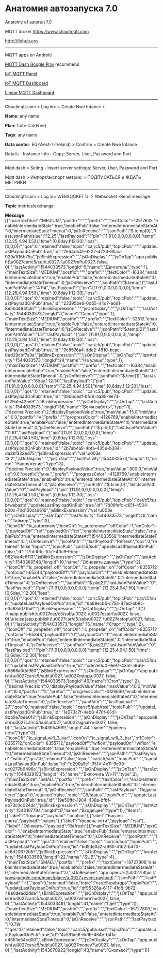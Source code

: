 # Анатомия автозапуска 7.0
Anatomy of autorun 7.0

MQTT broker
https://www.cloudmqtt.com

http://flyhub.org

******

MQTT apps on Android

[MQTT Dash Google Play](https://play.google.com/store/apps/details?id=net.routix.mqttdash&hl=ru) recommend

[IoT MQTT Panel](https://play.google.com/store/apps/details?id=snr.lab.iotmqttpanel.prod)

[IoT MQTT Dashboard](https://play.google.com/store/apps/details?id=com.thn.iotmqttdashboard)

[Linear MQTT Dashboard](https://play.google.com/store/apps/details?id=com.ravendmaster.linearmqttdashboard)


***
Cloudmqtt.com > Log in> + Create Nwe Intance > 

**Name:** any name

**Plan:** Cute Cat(Free)

**Tags:** any name

**Data center:** EU-West-1 (Ireland) > Confirm > Create Nwe Intance

Details - Instance info - Copy: Server, User, Password and Port

********

Mqtt dash > Seting - Insert server settings: Server, User, Password and Port

Mqtt dash > Импорт/экспорт метрик: > ПОДПИСАТЬСЯ и ЖДАТЬ МЕТРИКИ.

*****

Cloudmqtt.com > Log in> WEBSOCKET UI > Websocket -Send message 

**Topic** metrics/exchange

**Message**
[{"mainTextSize":"MEDIUM","postfix":"°","prefix":"","textColor":-12517632,"enableIntermediateState":true,"enablePub":false,"enteredIntermediateStateAt":0,"intermediateStateTimeout":0,"jsOnReceive":"","jsonPath":"$.temp[0]","lastJsonPathValue":"12.25","lastPayload":"{\"pin\":[11.91,0,0,0,0,0,0,0],\"temp\":[12.25,4.94,1.50],\"time\":[0,6day.1:12:30],\"loss\":[0,0,0]}","qos":0,"retained":false,"topic":"car/c5/pub","topicPub":"","updateLastPayloadOnPub":true,"id":"2e64db41-6222-4723-90ac-929a1f16b75a","jsBlinkExpression":"","jsOnDisplay":"","jsOnTap":"app.publish(\u0027car/c5/sub\u0027, \u0027ref\u0027, false, 0);","lastActivity":1544033573,"longId":5,"name":"Двигатель","type":1},{"mainTextSize":"MEDIUM","postfix":"°","prefix":"","textColor":-16384,"enableIntermediateState":true,"enablePub":false,"enteredIntermediateStateAt":0,"intermediateStateTimeout":0,"jsOnReceive":"","jsonPath":"$.temp[1]","lastJsonPathValue":"4.94","lastPayload":"{\"pin\":[11.91,0,0,0,0,0,0,0],\"temp\":[12.25,4.94,1.50],\"time\":[0,6day.1:12:30],\"loss\":[0,0,0]}","qos":0,"retained":false,"topic":"car/c5/pub","topicPub":"","updateLastPayloadOnPub":true,"id":"23395be6-0d65-44c7-a661-8e50d494fc97","jsBlinkExpression":"","jsOnDisplay":"","jsOnTap":"","lastActivity":1544033573,"longId":7,"name":"Салон","type":1},{"mainTextSize":"MEDIUM","postfix":"°","prefix":"","textColor":-32513,"enableIntermediateState":true,"enablePub":false,"enteredIntermediateStateAt":0,"intermediateStateTimeout":0,"jsOnReceive":"","jsonPath":"$.temp[2]","lastJsonPathValue":"1.5","lastPayload":"{\"pin\":[11.91,0,0,0,0,0,0,0],\"temp\":[12.25,4.94,1.50],\"time\":[0,6day.1:12:30],\"loss\":[0,0,0]}","qos":0,"retained":false,"topic":"car/c5/pub","topicPub":"","updateLastPayloadOnPub":true,"id":"9c8576a4-dde2-4810-beac-8ed29dbf7a9a","jsBlinkExpression":"","jsOnDisplay":"","jsOnTap":"","lastActivity":1544033573,"longId":24,"name":"На улице","type":1},{"mainTextSize":"MEDIUM","postfix":"","prefix":"","textColor":-16384,"enableIntermediateState":true,"enablePub":false,"enteredIntermediateStateAt":0,"intermediateStateTimeout":0,"jsOnReceive":"","jsonPath":"$.time[1]","lastJsonPathValue":"6day.1:12:30","lastPayload":"{\"pin\":[11.91,0,0,0,0,0,0,0],\"temp\":[12.25,4.94,1.50],\"time\":[0,6day.1:12:30],\"loss\":[0,0,0]}","qos":0,"retained":false,"topic":"car/c5/pub","topicPub":"","updateLastPayloadOnPub":true,"id":"09bbcedf-bfd6-4a95-9e74-6129afe425e9","jsBlinkExpression":"","jsOnDisplay":"","jsOnTap":"","lastActivity":1544033573,"longId":36,"name":"Вемя работы","type":1},{"decimalPrecision":2,"displayPayloadValue":true,"maxValue":15.0,"minValue":0.0,"postfix":"V","prefix":"","progressColor":-4128769,"enableIntermediateState":true,"enablePub":false,"enteredIntermediateStateAt":0,"intermediateStateTimeout":0,"jsOnReceive":"","jsonPath":"$.pin[0]","lastJsonPathValue":"11.91","lastPayload":"{\"pin\":[11.91,0,0,0,0,0,0,0],\"temp\":[12.25,4.94,1.50],\"time\":[0,6day.1:12:30],\"loss\":[0,0,0]}","qos":0,"retained":false,"topic":"car/c5/pub","topicPub":"","updateLastPayloadOnPub":true,"id":"2b7ab4a9-4bfa-435e-b384-da2bf322ed75","jsBlinkExpression":"val \u003e 13.2","jsOnDisplay":"","jsOnTap":"","lastActivity":1544033573,"longId":11,"name":"Напряжение","type":3},{"decimalPrecision":0,"displayPayloadValue":true,"maxValue":500.0,"minValue":0.0,"postfix":"мин.","prefix":"","progressColor":-4128769,"enableIntermediateState":true,"enablePub":true,"enteredIntermediateStateAt":0,"intermediateStateTimeout":0,"jsOnReceive":"","jsonPath":"$.time[0]","lastJsonPathValue":"0","lastPayload":"{\"pin\":[11.91,0,0,0,0,0,0,0],\"temp\":[12.25,4.94,1.50],\"time\":[0,6day.1:12:30],\"loss\":[0,0,0]}","qos":0,"retained":false,"topic":"car/c5/pub","topicPub":"car/c5/sub/webasto","updateLastPayloadOnPub":true,"id":"7d09fefc-c65f-4504-b20c-70d130ca6619","jsBlinkExpression":"val \u003e 0","jsOnDisplay":"","jsOnTap":"","lastActivity":1544033573,"longId":48,"name":"Таймер","type":3},{"iconOff":"ic_autorenew","iconOn":"ic_autorenew","offColor":-1,"onColor":-1,"payloadOff":"ref","payloadOn":"ref","enableIntermediateState":false,"enablePub":true,"enteredIntermediateStateAt":1544033568,"intermediateStateTimeout":0,"jsOnReceive":"","jsonPath":"","lastPayload":"Refresh","qos":0,"retained":false,"topic":"","topicPub":"car/c5/sub","updateLastPayloadOnPub":false,"id":"f7bfd0fc-f0c1-43c9-9b5c-9621ea4e6f13","jsBlinkExpression":"","jsOnDisplay":"","jsOnTap":"","lastActivity":1540386548,"longId":10,"name":"Обновить данные","type":2},{"iconOff":"ic_propeller_off","iconOn":"ic_propeller_on","offColor":-8355712,"onColor":-65344,"payloadOff":"0","payloadOn":"1","enableIntermediateState":true,"enablePub":false,"enteredIntermediateStateAt":0,"intermediateStateTimeout":0,"jsOnReceive":"","jsonPath":"$.pin[2]","lastJsonPathValue":"0","lastPayload":"{\"pin\":[11.91,0,0,0,0,0,0,0],\"temp\":[12.25,4.94,1.50],\"time\":[0,6day.1:12:30],\"loss\":[0,0,0]}","qos":0,"retained":false,"topic":"car/c5/pub","topicPub":"car/c5/sub","updateLastPayloadOnPub":true,"id":"6a98ecb5-c75a-47ad-bb8c-e3a83d071bdf","jsBlinkExpression":"","jsOnDisplay":"","jsOnTap":"if(1){\napp.publish(\u0027car/c5/sub\u0027, \u0027estart\u0027, false, 0);\n}else{app.publish(\u0027car/c5/sub\u0027, \u0027estop\u0027, false, 0);}","lastActivity":1544033573,"longId":15,"name":"Старт ","type":2},{"iconOff":"ic_propeller_off","iconOn":"ic_propeller_on","offColor":-8355712,"onColor":-65344,"payloadOff":"0","payloadOn":"1","enableIntermediateState":true,"enablePub":false,"enteredIntermediateStateAt":0,"intermediateStateTimeout":0,"jsOnReceive":"","jsonPath":"$.pin[2]","lastJsonPathValue":"0","lastPayload":"{\"pin\":[11.91,0,0,0,0,0,0,0],\"temp\":[12.25,4.94,1.50],\"time\":[0,6day.1:12:30],\"loss\":[0,0,0]}","qos":0,"retained":false,"topic":"car/c5/pub","topicPub":"car/c5/sub","updateLastPayloadOnPub":true,"id":"cde2e0d0-9e97-43a1-a946-d5866a0dd960","jsBlinkExpression":"","jsOnDisplay":"","jsOnTap":"app.publish(\u0027car/c5/sub\u0027, \u0027estop\u0027, false, 0);","lastActivity":1544033573,"longId":46,"name":"Стоп","type":2},{"decimalPrecision":0,"displayPayloadValue":false,"maxValue":40.0,"minValue":10.0,"postfix":"%","prefix":"","progressColor":-4128960,"enableIntermediateState":true,"enablePub":false,"enteredIntermediateStateAt":0,"intermediateStateTimeout":0,"jsOnReceive":"","jsonPath":"","lastPayload":" 27","qos":0,"retained":false,"topic":"car/c5/pub/rssi","topicPub":"","updateLastPayloadOnPub":true,"id":"1e073c7f-4eb8-476f-81d1-9db9a7bee0f3","jsBlinkExpression":"","jsOnDisplay":"","jsOnTap":"app.publish(\u0027car/c5/sub\u0027, \u0027signal?\u0027, false, 0);","lastActivity":1543954699,"longId":44,"name":"Уровень сети","type":3},{"iconOff":"ic_signal_wifi_3_bar","iconOn":"ic_signal_wifi_3_bar","offColor":-8355712,"onColor":-8355712,"payloadOff":"wifion","payloadOn":"wifion","enableIntermediateState":false,"enablePub":true,"enteredIntermediateStateAt":0,"intermediateStateTimeout":0,"jsOnReceive":"","jsonPath":"","lastPayload":"wifion","qos":0,"retained":false,"topic":"car/c5/sub","topicPub":"","updateLastPayloadOnPub":false,"id":"d290a9e1-9514-4e11-9c09-cc0277b6496a","jsBlinkExpression":"","jsOnDisplay":"","jsOnTap":"","lastActivity":1544029193,"longId":45,"name":"Включить Wi-Fi","type":2},{"mainTextSize":"SMALL","postfix":"","prefix":"","textColor":-1,"enableIntermediateState":true,"enablePub":true,"enteredIntermediateStateAt":0,"intermediateStateTimeout":0,"jsOnReceive":"","jsonPath":"","lastPayload":"Подключено","qos":0,"retained":false,"topic":"C5/status","topicPub":"","updateLastPayloadOnPub":true,"id":"19e50ffc-1904-438a-bfbf-eb73c0c024dc","jsBlinkExpression":"","jsOnDisplay":"","jsOnTap":"","lastActivity":1540107794,"longId":17,"name":"Входящие","type":1},{"items":[{"label":"Локация","payload":"location"},{"label":"Баланс счета","payload":"balans"},{"label":"Уровень сети","payload":"rssi"},{"label":"Обновить","payload":"Refresh"}],"mainTextSize":"MEDIUM","textColor":-1,"enableIntermediateState":true,"enablePub":false,"enteredIntermediateStateAt":0,"intermediateStateTimeout":0,"jsOnReceive":"","jsonPath":"","lastPayload":"ref","qos":0,"retained":false,"topic":"car/c5/sub","topicPub":"","updateLastPayloadOnPub":true,"id":"bd5de0a2-a960-41b2-b470-ac6d20672b57","jsBlinkExpression":"","jsOnDisplay":"","jsOnTap":"","lastActivity":1544033569,"longId":22,"name":"SUB","type":4},{"mainTextSize":"SMALL","postfix":"","prefix":"","textColor":-16727809,"enableIntermediateState":true,"enablePub":false,"enteredIntermediateStateAt":0,"intermediateStateTimeout":0,"jsOnReceive":"app.openUri(\u0027https://www.google.com/maps/place/\u0027+event.payload);","jsonPath":"","lastPayload":":-)","qos":0,"retained":false,"topic":"car/c5/pub/gps","topicPub":"","updateLastPayloadOnPub":true,"id":"df95326a-6117-41d8-9b72-48e0dead2dde","jsBlinkExpression":"","jsOnDisplay":"","jsOnTap":"app.publish(\u0027car/c5/sub\u0027, \u0027where?\u0027, false, 0);","lastActivity":1544033491,"longId":41,"name":"Где?","type":1},{"mainTextSize":"MEDIUM","postfix":"","prefix":"","textColor":-16727809,"enableIntermediateState":true,"enablePub":false,"enteredIntermediateStateAt":0,"intermediateStateTimeout":0,"jsOnReceive":"","jsonPath":"","lastPayload":"0.79r ","qos":0,"retained":false,"topic":"car/c5/pub/ussd","topicPub":"","updateLastPayloadOnPub":true,"id":"4c591ae8-6c16-484e-b41a-c4553e54cd00","jsBlinkExpression":"","jsOnDisplay":"","jsOnTap":"app.publish(\u0027car/c5/sub\u0027, \u0027money?\u0027, false, 0);","lastActivity":1543670923,"longId":43,"name":"Сколько?","type":1}]
